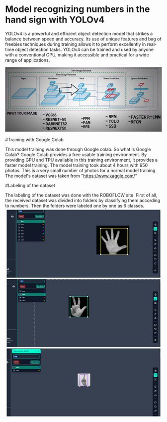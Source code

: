 # Model recognizing numbers in the hand sign with YOLOv4

 YOLOv4 is a powerful and efficient object detection model that strikes a balance between speed and accuracy. Its use of unique features and bag of freebies techniques during training allows it to perform excellently in real-time object detection tasks. YOLOv4 can be trained and used by anyone with a conventional GPU, making it accessible and practical for a wide range of applications.
 

![yolov4](https://github.com/busolbuse/Model-recognizing-numbers-in-the-hand-sign-with-YOLOv4/blob/main/yolov4.png)

#Training with Google Colab

This model training was done through Google colab.
So what is Google Colab?
Google Colab provides a free usable training environment. By providing GPU and TPU available in this training environment, it provides a faster model training.
The model training took about 4 hours with 950 photos. This is a very small number of photos for a normal model training. The model's dataset was taken from "https://www.kaggle.com/"

#Labeling of the dataset

The labeling of the dataset was done with the ROBOFLOW site. First of all, the received dataset was divided into folders by classifying them according to numbers. Then the folders were labeled one by one as 6 classes. 
![labeling](https://github.com/busolbuse/Model-recognizing-numbers-in-the-hand-sign-with-YOLOv4/blob/main/image-grid.png)
